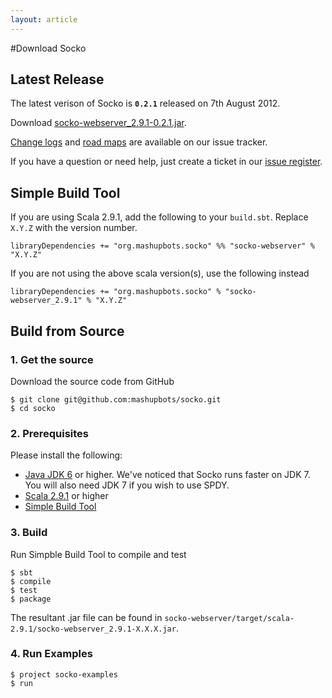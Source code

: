 ```yaml
---
layout: article
---
```

#Download Socko

## Latest Release

The latest verison of Socko is **`0.2.1`** released on 7th August 2012.

Download [socko-webserver_2.9.1-0.2.1.jar](https://oss.sonatype.org/content/groups/public/org/mashupbots/socko/socko-webserver_2.9.1/0.2.1/socko-webserver_2.9.1-0.2.1.jar).

[Change logs](https://github.com/mashupbots/socko/issues/milestones?state=closed) and 
[road maps](https://github.com/mashupbots/socko/issues/milestones?state=open) are available on our issue tracker.

If you have a question or need help, just create a ticket in our [issue register](https://github.com/mashupbots/socko/issues).

## Simple Build Tool 

If you are using Scala 2.9.1, add the following to your `build.sbt`.  Replace `X.Y.Z` with the
version number.

    libraryDependencies += "org.mashupbots.socko" %% "socko-webserver" % "X.Y.Z"

If you are not using the above scala version(s), use the following instead
   
    libraryDependencies += "org.mashupbots.socko" % "socko-webserver_2.9.1" % "X.Y.Z"


## Build from Source

### 1. Get the source

Download the source code from GitHub

    $ git clone git@github.com:mashupbots/socko.git
    $ cd socko

### 2. Prerequisites

Please install the following:
 - [Java JDK 6](http://www.oracle.com/technetwork/java/javase/downloads/index.html) or higher. 
   We've noticed that Socko runs faster on JDK 7. You will also need JDK 7 if you wish to use SPDY.
 - [Scala 2.9.1](http://www.scala-lang.org/) or higher
 - [Simple Build Tool](https://github.com/harrah/xsbt/wiki/Getting-Started-Setup)


### 3. Build

Run Simpble Build Tool to compile and test

    $ sbt
    $ compile
    $ test
    $ package

The resultant .jar file can be found in `socko-webserver/target/scala-2.9.1/socko-webserver_2.9.1-X.X.X.jar`.

### 4. Run Examples

    $ project socko-examples
    $ run

